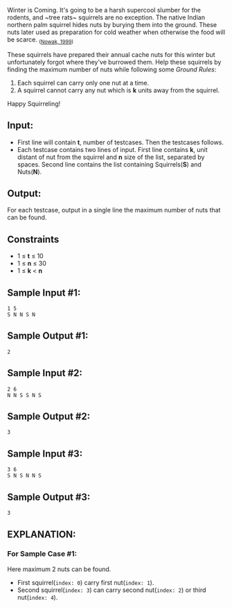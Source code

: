 Winter is Coming. It's going to be a harsh supercool slumber for the rodents, and ~tree rats~ squirrels are no exception. The native Indian northern palm squirrel hides nuts by burying them into the ground. These nuts later used as preparation for cold weather when otherwise the food will be scarce. <sub>([Nowak, 1999](https://books.google.co.in/books?id=T37sFCl43E8C&lpg=PR9&ots=rnBe0VYPHY&dq=Nowak%2C%20R.%201999.%20Walker's%20Mam%C2%ADmals%20of%20the%20World.%20Bal%C2%ADti%C2%ADmore%3A%20Johns%20Hop%C2%ADkins%20Uni%C2%ADver%C2%ADsity%20Press.&lr&pg=PR9#v=onepage&q&f=false))</sub>

These squirrels have prepared their annual cache nuts for this winter but unfortunately forgot where they've burrowed them. Help these squirrels by finding the maximum number of nuts while following some *Ground Rules*:
1. Each squirrel can carry only one nut at a time.
2. A squirrel cannot carry any nut which is **k** units away from the squirrel. 

 Happy Squirreling!

## Input:
- First line will contain **t**, number of testcases. Then the testcases follows. 
- Each testcase contains two lines of input. First line contains **k**, unit distant of nut from the squirrel and **n** size of the list, separated by spaces. Second line contains the list containing Squirrels(**S**) and Nuts(**N**).

## Output:
For each testcase, output in a single line the maximum number of nuts that can be found.

## Constraints
- 1 ≤ **t** ≤ 10
- 1 ≤ **n** ≤ 30
- 1 ≤ **k** < **n**

## Sample Input #1:
```
1 5
S N N S N
```

## Sample Output #1:
```
2
```

## Sample Input #2:
```
2 6
N N S S N S
```

## Sample Output #2:
```
3
```

## Sample Input #3:
```
3 6
S N S N N S
```

## Sample Output #3:
```
3
```

## EXPLANATION:
### For Sample Case #1:
Here maximum 2 nuts can be found.
- First squirrel(`index: 0`) carry first nut(`index: 1`).
- Second squirrel(`index: 3`) can carry second nut(`index: 2`) or third nut(`index: 4`).
